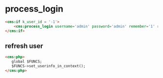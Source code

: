 # process_login

```html
<cms:if k_user_id = '-1'>
    <cms:process_login username='admin' password='admin' remember='1' redirect='1' />
</cms:if>
```

## refresh user

```html
<cms:php>
   global $FUNCS;
   $FUNCS->set_userinfo_in_context();
</cms:php>
```
